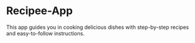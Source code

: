 # Recipee-App
This app guides you in cooking delicious dishes with step-by-step recipes and easy-to-follow instructions.
